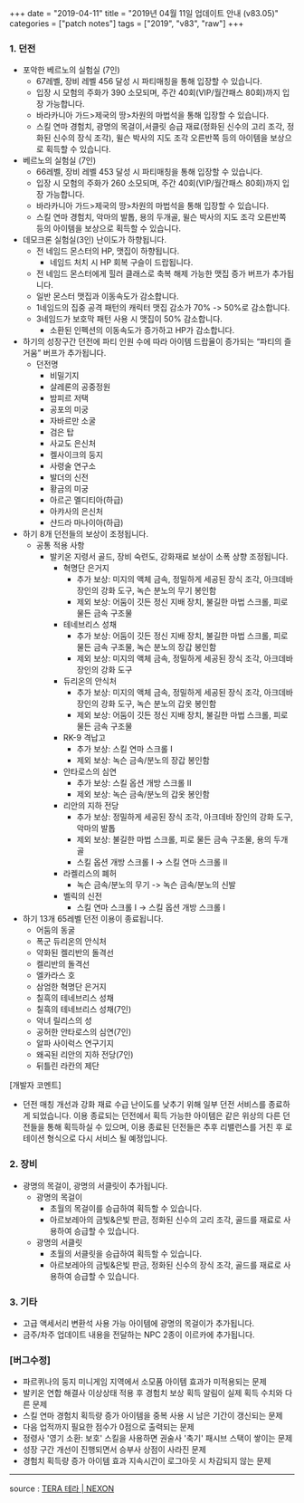 +++
date = "2019-04-11"
title = "2019년 04월 11일 업데이트 안내 (v83.05)"
categories = ["patch notes"]
tags = ["2019", "v83", "raw"]
+++

### 1. 던전
- 포악한 베르노의 실험실 (7인)
  - 67레벨, 장비 레벨 456 달성 시 파티매칭을 통해 입장할 수 있습니다.
  - 입장 시 모험의 주화가 390 소모되며, 주간 40회(VIP/월간패스 80회)까지 입장 가능합니다.
  - 바라카니아 가드>제국의 땅>차원의 마법석을 통해 입장할 수 있습니다.
  - 스킬 연마 경험치, 광명의 목걸이,서클릿 승급 재료(정화된 신수의 고리 조각, 정화된 신수의 장식 조각), 윌슨 박사의 지도 조각 오른반쪽 등의 아이템을 보상으로 획득할 수 있습니다.
- 베르노의 실험실 (7인)
  - 66레벨, 장비 레벨 453 달성 시 파티매칭을 통해 입장할 수 있습니다.
  - 입장 시 모험의 주화가 260 소모되며, 주간 40회(VIP/월간패스 80회)까지 입장 가능합니다.
  - 바라카니아 가드>제국의 땅>차원의 마법석을 통해 입장할 수 있습니다.
  - 스킬 연마 경험치, 악마의 발톱, 용의 두개골, 윌슨 박사의 지도 조각 오른반쪽 등의 아이템을 보상으로 획득할 수 있습니다.
- 데모크론 실험실(3인) 난이도가 하향됩니다.
  - 전 네임드 몬스터의 HP, 맷집이 하향됩니다.
    - 네임드 처치 시 HP 회복 구슬이 드랍됩니다.
  - 전 네임드 몬스터에게 힐러 클래스로 축복 해제 가능한 맷집 증가 버프가 추가됩니다.
  - 일반 몬스터 맷집과 이동속도가 감소합니다.
  - 1네임드의 집중 공격 패턴의 캐릭터 맷집 감소가 70% -> 50%로 감소합니다.
  - 3네임드가 보호막 패턴 사용 시 맷집이 50% 감소합니다.
    - 소환된 인펙션의 이동속도가 증가하고 HP가 감소합니다.
- 하기의 성장구간 던전에 파티 인원 수에 따라 아이템 드랍율이 증가되는 “파티의 즐거움” 버프가 추가됩니다.
  - 던전명
    - 비밀기지
    - 살레론의 공중정원
    - 밤피르 저택
    - 공포의 미궁
    - 자바르만 소굴
    - 검은 탑
    - 사교도 은신처
    - 켈사이크의 둥지
    - 사령술 연구소
    - 발더의 신전
    - 황금의 미궁
    - 아르곤 멜디티아(하급)
    - 아캬사의 은신처
    - 샨드라 마나이아(하급)
- 하기 8개 던전들의 보상이 조정됩니다.
  - 공통 적용 사항
    - 발키온 지령서 골드, 장비 숙련도, 강화재료 보상이 소폭 상향 조정됩니다.
      - 혁명단 은거지
        - 추가 보상: 미지의 액체 금속, 정밀하게 세공된 장식 조각, 아크데바 장인의 강화 도구, 녹슨 분노의 무기 봉인함
        - 제외 보상: 어둠이 깃든 정신 지배 장치, 불길한 마법 스크롤, 피로 물든 금속 구조물
      - 테네브리스 성채
        - 추가 보상: 어둠이 깃든 정신 지배 장치, 불길한 마법 스크롤, 피로 물든 금속 구조물, 녹슨 분노의 장갑 봉인함
        - 제외 보상: 미지의 액체 금속, 정밀하게 세공된 장식 조각, 아크데바 장인의 강화 도구
      - 듀리온의 안식처
        - 추가 보상: 미지의 액체 금속, 정밀하게 세공된 장식 조각, 아크데바 장인의 강화 도구, 녹슨 분노의 갑옷 봉인함
        - 제외 보상: 어둠이 깃든 정신 지배 장치, 불길한 마법 스크롤, 피로 물든 금속 구조물
      - RK-9 격납고
        - 추가 보상: 스킬 연마 스크롤 I
        - 제외 보상: 녹슨 금속/분노의 장갑 봉인함
      - 안타로스의 심연
        - 추가 보상: 스킬 옵션 개방 스크롤 II
        - 제외 보상: 녹슨 금속/분노의 갑옷 봉인함
      - 리안의 지하 전당
        - 추가 보상: 정밀하게 세공된 장식 조각, 아크데바 장인의 강화 도구, 악마의 발톱
        - 제외 보상: 불길한 마법 스크롤, 피로 물든 금속 구조물, 용의 두개골
        - 스킬 옵션 개방 스크롤 I -> 스킬 연마 스크롤 II
      - 라켈리스의 폐허
        - 녹슨 금속/분노의 무기 -> 녹슨 금속/분노의 신발
      - 벨릭의 신전
        - 스킬 연마 스크롤 I -> 스킬 옵션 개방 스크롤 I
- 하기 13개 65레벨 던전 이용이 종료됩니다.
  - 어둠의 동굴
  - 폭군 듀리온의 안식처
  - 약화된 켈리반의 돌격선
  - 켈리반의 돌격선
  - 엘카라스 호
  - 삼엄한 혁명단 은거지
  - 칠흑의 테네브리스 성채
  - 칠흑의 테네브리스 성채(7인)
  - 악녀 릴리스의 성
  - 공허한 안타로스의 심연(7인)
  - 알파 사이럭스 연구기지
  - 왜곡된 리안의 지하 전당(7인)
  - 뒤틀린 라칸의 제단

[개발자 코멘트]
- 던전 매칭 개선과 강화 재료 수급 난이도를 낮추기 위해 일부 던전 서비스를 종료하게 되었습니다. 이용 종료되는 던전에서 획득 가능한 아이템은 같은 위상의 다른 던전들을 통해 획득하실 수 있으며, 이용 종료된 던전들은 추후 리밸런스를 거친 후 로테이션 형식으로 다시 서비스 될 예정입니다.

### 2. 장비
- 광명의 목걸이, 광명의 서클릿이 추가됩니다.
  - 광명의 목걸이
    - 초월의 목걸이를 승급하여 획득할 수 있습니다.
    - 아르보레아의 금빛&은빛 판금, 정화된 신수의 고리 조각, 골드를 재료로 사용하여 승급할 수 있습니다.
  - 광명의 서클릿
    - 초월의 서클릿을 승급하여 획득할 수 있습니다.
    - 아르보레아의 금빛&은빛 판금, 정화된 신수의 장식 조각, 골드를 재료로 사용하여 승급할 수 있습니다.

### 3. 기타
- 고급 액세서리 변환석 사용 가능 아이템에 광명의 목걸이가 추가됩니다.
- 금주/차주 업데이트 내용을 전달하는 NPC 2종이 이르카에 추가됩니다.

### [버그수정]
- 파르퀴나의 둥지 미니게임 지역에서 소모품 아이템 효과가 미적용되는 문제
- 발키온 연합 해결사 이상상태 적용 후 경험치 보상 획득 알림이 실제 획득 수치와 다른 문제
- 스킬 연마 경험치 획득량 증가 아이템을 중복 사용 시 남은 기간이 갱신되는 문제
- 다음 업적까지 필요한 점수가 0점으로 출력되는 문제
- 정령사 '영기 소환: 보호' 스킬을 사용하면 권술사 '축기' 패시브 스택이 쌓이는 문제
- 성장 구간 개선이 진행되면서 승부사 상점이 사라진 문제
- 경험치 획득량 증가 아이템 효과 지속시간이 로그아웃 시 차감되지 않는 문제

----

source : [TERA 테라 | NEXON](http://tera.nexon.com/news/update/view.aspx?n4articlesn=388)
